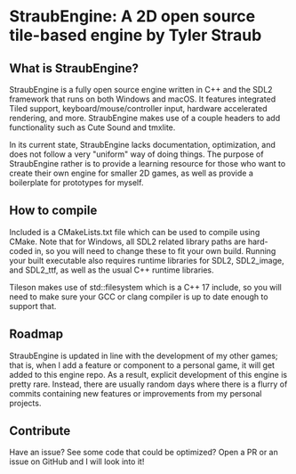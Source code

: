 # StraubEngine: A 2D open source tile-based engine by Tyler Straub

## What is StraubEngine?

StraubEngine is a fully open source engine written in C++ and the SDL2 framework that runs on both Windows and macOS. It features integrated Tiled support, keyboard/mouse/controller input, hardware accelerated rendering, and more. StraubEngine makes use of a couple headers to add functionality such as Cute Sound and tmxlite.

In its current state, StraubEngine lacks documentation, optimization, and does not follow a very "uniform" way of doing things. The purpose of StraubEngine rather is to provide a learning resource for those who want to create their own engine for smaller 2D games, as well as provide a boilerplate for prototypes for myself.

## How to compile

Included is a CMakeLists.txt file which can be used to compile using CMake. Note that for Windows, all SDL2 related library paths are hard-coded in, so you will need to change these to fit your own build. Running your built executable also requires runtime libraries for SDL2, SDL2_image, and SDL2_ttf, as well as the usual C++ runtime libraries.

Tileson makes use of std::filesystem which is a C++ 17 include, so you will need to make sure your GCC or clang compiler is up to date enough to support that.

## Roadmap

StraubEngine is updated in line with the development of my other games; that is, when I add a feature or component to a personal game, it will get added to this engine repo. As a result, explicit development of this engine is pretty rare. Instead, there are usually random days where there is a flurry of commits containing new features or improvements from my personal projects.

## Contribute

Have an issue? See some code that could be optimized? Open a PR or an issue on GitHub and I will look into it!